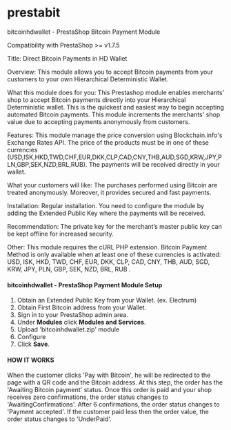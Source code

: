 # prestabit

bitcoinhdwallet - PrestaShop Bitcoin Payment Module

Compatibility with PrestaShop >= v1.7.5


Title:
	Direct Bitcoin Payments in HD Wallet

Overview:
	This module allows you to accept Bitcoin payments from your customers to your own Hierarchical Deterministic Wallet.

What this module does for you:
	This Prestashop module enables merchants' shop to accept Bitcoin payments directly into your Hierarchical Deterministic wallet. This is the quickest and easiest way to begin accepting automated Bitcoin payments. This module increments the merchants' shop value due to accepting payments anonymously from customers.

Features:
	This module manage the price conversion using Blockchain.info's Exchange Rates API. The price of the products must be in one of these currencies (USD,ISK,HKD,TWD,CHF,EUR,DKK,CLP,CAD,CNY,THB,AUD,SGD,KRW,JPY,PLN,GBP,SEK,NZD,BRL,RUB). The payments will be received directly in your wallet.

What your customers will like:
	The purchases performed using Bitcoin are treated anonymously. Moreover, it provides secured and fast payments.

Installation:
	Regular installation. You need to configure the module by adding the Extended Public Key where the payments will be received.

Recommendation:
	The private key for the merchant’s master public key can be kept offline for increased security.

Other:
	This module requires the cURL PHP extension. Bitcoin Payment Method is only available when at least one of these currencies is activated: USD, ISK, HKD, TWD, CHF, EUR, DKK, CLP, CAD, CNY, THB, AUD, SGD, KRW, JPY, PLN, GBP, SEK, NZD, BRL, RUB .





#### bitcoinhdwallet - PrestaShop Payment Module Setup

1. Obtain an Extended Public Key from your Wallet. (ex. Electrum)
2. Obtain First Bitcoin address from your Wallet.
3. Sign in to your PrestaShop admin area.
4. Under **Modules** click **Modules and Services**.
5. Upload 'bitcoinhdwallet.zip' module
6. Configure
7. Click **Save**.




#### HOW IT WORKS

When the customer clicks 'Pay with Bitcoin', he will be redirected to the page with a QR code and the Bitcoin address.
At this step, the order has the 'Awaiting Bitcoin payment' status. Once this order is paid and your shop receives zero confirmations,
the order status changes to 'AwaitingConfirmations'.
After 6 confirmations, the order status changes to 'Payment accepted'.
If the customer paid less then the order value, the order status changes to 'UnderPaid'.
